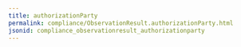 ```yaml
---
title: authorizationParty
permalink: compliance/ObservationResult.authorizationParty.html
jsonid: compliance_observationresult_authorizationparty
---
```


